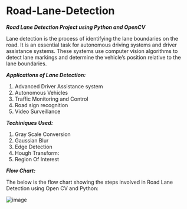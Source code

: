 # Road-Lane-Detection
_**Road Lane Detection Project using Python and OpenCV**_

Lane detection is the process of identifying the lane boundaries on the road. It is an essential task for autonomous driving systems and driver assistance systems.
These systems use computer vision algorithms to detect lane markings and determine the vehicle’s position relative to the lane boundaries.

_**Applications of Lane Detection:**_

1. Advanced Driver Assistance system
2.  Autonomous Vehicles
3.  Traffic Monitoring and Control
4.  Road sign recognition
5.  Video Surveillance

_**Techiniques Used:**_

1. Gray Scale Conversion
2. Gaussian Blur
3. Edge Detection
4. Hough Transform:
5. Region Of Interest

_**Flow Chart:**_

The below is the flow chart showing the steps involved in Road Lane Detection using Open CV and Python:

![image](https://github.com/2110030020/Road-Lane-Detection/assets/110022497/23e33204-7206-495c-a3dc-d6c84ca0f0cb)
